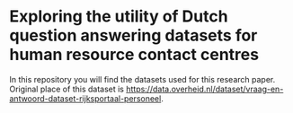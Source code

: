 # Exploring the utility of Dutch question answering datasets for human resource contact centres
In this repository you will find the datasets used for this research paper. Original place of this dataset is https://data.overheid.nl/dataset/vraag-en-antwoord-dataset-rijksportaal-personeel. 
